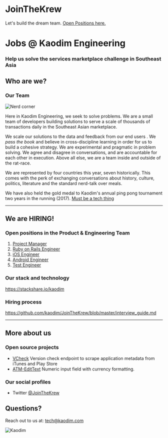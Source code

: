 # JoinTheKrew
Let's build the dream team. [Open Positions here.](#open-positions-in-the-product--engineering-team)


# Jobs @ Kaodim Engineering

### Help us solve the services marketplace challenge in Southeast Asia


## Who are we?


### Our Team

![Nerd corner](https://lh3.googleusercontent.com/xzreoy9KOmeVF7AF8GukdQ3k6Q0nGYQBKkN6_R36KstxSmkWushsTfeGKxd0oX1T1kv-ynHO5quI7YINSVwNUWMua32fIU_aGC985olZi9bPRShOyaq15S8KLf120x-14h9ER3Gbjg=w1280-h960-no)

Here in Kaodim Engineering, we seek to solve problems. We are a small team of developers building solutions to serve a scale of thousands of transactions daily in the Southeast Asian marketplace. 

We scale our solutions to the data and feedback from our end users . We *pass the book* and believe in cross-discipline learning in order for us to build a cohesive strategy. We are experimental and pragmatic in problem solving. We agree and disagree in conversations, and are accountable for each other in execution. Above all else, we are a team inside and outside of the rat-race.

We are represented by four countries this year, seven historically. This comes with the perk of exchanging conversations about history, culture, politics, literature and the standard nerd-talk over meals. 

We have also held the gold medal to Kaodim's annual ping pong tournament two years in the running (2017). [Must be a tech thing](http://jamesyu.org/2009/01/11/why-table-tennis-is-a-great-hacker-sport/)


<!--
### Overlooking the Damansara, Kuala Lumpur skyline
-->

<!--
---
## Why to join a startup?
-->

---

## We are HIRING! 
### Open positions in the Product & Engineering Team 

1. [Project Manager](http://careers.kaodim.com/posts/project-manager)
1. [Ruby on Rails Engineer](http://careers.kaodim.com/posts/back-end-developer)
1. [iOS Engineer](http://careers.kaodim.com/posts/ios-mobile-application-engineer)
1. [Android Engineer](http://careers.kaodim.com/posts/android-engineer-regional)
1. [Test Engineer](http://careers.kaodim.com/posts/quality-assurance-engineer)

<!--
### Our core values
--->

<!--
### Why should you join us? 
### We are agile 
-->

### Our stack and technology
https://stackshare.io/kaodim


### Hiring process
https://github.com/kaodim/JoinTheKrew/blob/master/interview_guide.md

<!--
### Compensation and perks 
-->
---

## More about us
### Open source projects

* [VCheck](https://github.com/kaodim/store-scrape)
    Version check endpoint to scrape application metadata from iTunes and Play Store
* [ATM-EditText](https://github.com/kaodim/ATM-EditText)
    Numeric input field with currency formatting.
    
### Our social profiles
* Twitter [@JoinTheKrew](https://twitter.com/JoinTheKrew)

## Questions?
Reach out to us at: [tech@kaodim.com](mailto:tech@kaodim.com)

![Kaodim](https://d2h27eox9il2f2.cloudfront.net/kaodim-logo-small-red%402x.png)
